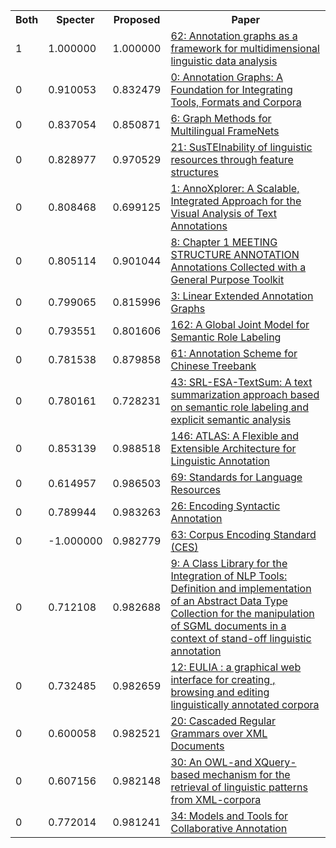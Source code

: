 <html><table><tr>
<th>Both</th>
<th>Specter</th>
<th>Proposed</th>
<th>Paper</th>
</tr>
<tr>
<td>1</td>
<td>1.000000</td>
<td>1.000000</td>
<td><a href="https://www.semanticscholar.org/paper/09628286133ee0903cca5b960f3a4f31b175714e">62: Annotation graphs as a framework for multidimensional linguistic data analysis</a></td>
</tr>
<tr>
<td>0</td>
<td>0.910053</td>
<td>0.832479</td>
<td><a href="https://www.semanticscholar.org/paper/becb861c5e4cc1109615aa69c768b066a6dbb9a7">0: Annotation Graphs: A Foundation for Integrating Tools, Formats and Corpora</a></td>
</tr>
<tr>
<td>0</td>
<td>0.837054</td>
<td>0.850871</td>
<td><a href="https://www.semanticscholar.org/paper/dee5691e37b0156c5ae1c1fbc5d6ac862f4ea7e1">6: Graph Methods for Multilingual FrameNets</a></td>
</tr>
<tr>
<td>0</td>
<td>0.828977</td>
<td>0.970529</td>
<td><a href="https://www.semanticscholar.org/paper/443134b03316a858e2ffbd53ec80dfed44d6a9f3">21: SusTEInability of linguistic resources through feature structures</a></td>
</tr>
<tr>
<td>0</td>
<td>0.808468</td>
<td>0.699125</td>
<td><a href="https://www.semanticscholar.org/paper/84d1a07aaa2847704c7fc763e17ffd04de3ab43c">1: AnnoXplorer: A Scalable, Integrated Approach for the Visual Analysis of Text Annotations</a></td>
</tr>
<tr>
<td>0</td>
<td>0.805114</td>
<td>0.901044</td>
<td><a href="https://www.semanticscholar.org/paper/e074e0e040603dc9b4451e27a59f2e81c38a4eda">8: Chapter 1 MEETING STRUCTURE ANNOTATION Annotations Collected with a General Purpose Toolkit</a></td>
</tr>
<tr>
<td>0</td>
<td>0.799065</td>
<td>0.815996</td>
<td><a href="https://www.semanticscholar.org/paper/be15ac8f02ec43c90d7e5ea295c3c36d60dab5f7">3: Linear Extended Annotation Graphs</a></td>
</tr>
<tr>
<td>0</td>
<td>0.793551</td>
<td>0.801606</td>
<td><a href="https://www.semanticscholar.org/paper/7ed7a41c275f2870b840a5e6c3eaec8888c9480c">162: A Global Joint Model for Semantic Role Labeling</a></td>
</tr>
<tr>
<td>0</td>
<td>0.781538</td>
<td>0.879858</td>
<td><a href="https://www.semanticscholar.org/paper/edf474e5afb44719017d558661fb26f9c5f1c354">61: Annotation Scheme for Chinese Treebank</a></td>
</tr>
<tr>
<td>0</td>
<td>0.780161</td>
<td>0.728231</td>
<td><a href="https://www.semanticscholar.org/paper/c7501fec1904e86d17509bbdead5ecc8186056d8">43: SRL-ESA-TextSum: A text summarization approach based on semantic role labeling and explicit semantic analysis</a></td>
</tr>
<tr>
<td>0</td>
<td>0.853139</td>
<td>0.988518</td>
<td><a href="https://www.semanticscholar.org/paper/da0f62bb45e80f8eee17cacbcb012212475abd1b">146: ATLAS: A Flexible and Extensible Architecture for Linguistic Annotation</a></td>
</tr>
<tr>
<td>0</td>
<td>0.614957</td>
<td>0.986503</td>
<td><a href="https://www.semanticscholar.org/paper/2f75c2f488a22110f107d24f35e5b5144a78124c">69: Standards for Language Resources</a></td>
</tr>
<tr>
<td>0</td>
<td>0.789944</td>
<td>0.983263</td>
<td><a href="https://www.semanticscholar.org/paper/0f7130e7d5fa92f025c98c23ab5479deaa08802a">26: Encoding Syntactic Annotation</a></td>
</tr>
<tr>
<td>0</td>
<td>-1.000000</td>
<td>0.982779</td>
<td><a href="https://www.semanticscholar.org/paper/1f3ffe6c472571e85ca89108a536a5483eebf4f5">63: Corpus Encoding Standard (CES)</a></td>
</tr>
<tr>
<td>0</td>
<td>0.712108</td>
<td>0.982688</td>
<td><a href="https://www.semanticscholar.org/paper/ac0b7c7f7bf06dee5d6d488ebd77e4655586e983">9: A Class Library for the Integration of NLP Tools: Definition and implementation of an Abstract Data Type Collection for the manipulation of SGML documents in a context of stand-off linguistic annotation</a></td>
</tr>
<tr>
<td>0</td>
<td>0.732485</td>
<td>0.982659</td>
<td><a href="https://www.semanticscholar.org/paper/9fda7bf72ce722a5cf979d26497e5504ea7b965c">12: EULIA : a graphical web interface for creating , browsing and editing linguistically annotated corpora</a></td>
</tr>
<tr>
<td>0</td>
<td>0.600058</td>
<td>0.982521</td>
<td><a href="https://www.semanticscholar.org/paper/35e78589298e73ec0efe7115d8802d3f239d6258">20: Cascaded Regular Grammars over XML Documents</a></td>
</tr>
<tr>
<td>0</td>
<td>0.607156</td>
<td>0.982148</td>
<td><a href="https://www.semanticscholar.org/paper/fcac3b421278609f86b78e97efe5c9a29958c711">30: An OWL-and XQuery-based mechanism for the retrieval of linguistic patterns from XML-corpora</a></td>
</tr>
<tr>
<td>0</td>
<td>0.772014</td>
<td>0.981241</td>
<td><a href="https://www.semanticscholar.org/paper/8cbfca5d69d60c515d4491c965358d311abfb363">34: Models and Tools for Collaborative Annotation</a></td>
</tr>
</table></html>
